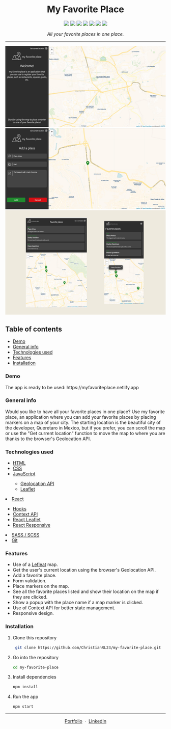 <h1 align="center">My Favorite Place</h1>

<p align="center">

  <img src="https://img.shields.io/badge/HTML5-E34F26?style=for-the-badge&logo=html5&logoColor=white" >
  <img src="https://img.shields.io/badge/CSS3-1572B6?style=for-the-badge&logo=css3&logoColor=white" >
  <img src="https://img.shields.io/badge/JavaScript-323330?style=for-the-badge&logo=javascript&logoColor=F7DF1E" >
  <img src="https://img.shields.io/badge/React-20232A?style=for-the-badge&logo=react&logoColor=61DAFB" >    
  <img src="https://camo.githubusercontent.com/89388243b66ad4764aa92f48c090cfd57a8f79d0f906ccdda21e7277d928cf4c/68747470733a2f2f696d672e736869656c64732e696f2f7374617469632f76313f7374796c653d666f722d7468652d6261646765266d6573736167653d4c6561666c657426636f6c6f723d313939393030266c6f676f3d4c6561666c6574266c6f676f436f6c6f723d464646464646266c6162656c3d" >
    
  <img src="https://img.shields.io/badge/Sass-CC6699?style=for-the-badge&logo=sass&logoColor=white" >
  <img src="https://img.shields.io/badge/GIT-E44C30?style=for-the-badge&logo=git&logoColor=white" > 

</p>

*<p align="center">All your favorite places in one place.</p>*

---

<p float="left">
  <img src="/images/welcome.jpg" width="700" >
  <img src="/images/add.jpg" width="700" >
  <img src="/images/responsive.jpg" width="700" >
</p>





<h2>Table of contents</h2>
<ul>
  <li> <a href="#demo">Demo</a></li>
  <li> <a href="#general-info">General info</a></li>
  <li> <a href="#technologies-used">Technologies used</a></li>
  <li> <a href="#features">Features</a></li>
  <li> <a href="#installation">Installation</a></li>
</ul>

<h3 id="demo">Demo</h3>
The app is ready to be used: https://myfavoriteplace.netlify.app

<h3 id="general-info">General info</h3>
Would you like to have all your favorite places in one place? Use my favorite place, an application where you can add your favorite places by placing markers on a map of your city. The starting location is the beautiful city of the developer, Queretaro in Mexico, but if you prefer, you can scroll the map or use the "Get current location" function to move the map to where you are thanks to the browser's Geolocation API.
<h3 id="technologies-used">Technologies used</h3>
<ul>
  <li><a href="https://developer.mozilla.org/en-US/docs/Web/HTML">HTML</a></li>  
  <li><a href="https://developer.mozilla.org/en-US/docs/Web/CSS">CSS</a></li>  
  <li><a href="https://developer.mozilla.org/en-US/docs/Web/JavaScript">JavaScript</a></li>
    <ul>
      <li><a href="https://developer.mozilla.org/en-US/docs/Web/API/Geolocation">Geolocation API</a></li>
      <li><a href="https://leafletjs.com/SlavaUkraini/">Leaflet</a></li></ul>
    </ul>
  <li><a href="https://reactjs.org/">React</a></li>
    <ul>
      <li><a href="https://reactjs.org/docs/hooks-intro.html">Hooks</a></li>
      <li><a href="https://reactjs.org/docs/hooks-custom.html">Context API</a></li>
      <li><a href="https://react-leaflet.js.org/">React Leaflet</a></li>
      <li><a href="https://www.npmjs.com/package/react-responsive">React Responsive</a></li>
    </ul>
  <li><a href="https://sass-lang.com/">SASS / SCSS</a></li>
  <li><a href="https://git-scm.com/">Git</a></li>
</ul>


<h3 id="features">Features</h3>
<ul>
  <li>Use of a <a href="https://leafletjs.com/SlavaUkraini/">Lefleat</a> map.</li>
  <li>Get the user's current location using the browser's Geolocation API.</li>
  <li>Add a favorite place.</li>
  <li>Form validation.</li>
  <li>Place markers on the map.</li>
  <li>See all the favorite places listed and show their location on the map if they are clicked.</li>
  <li>Show a popup with the place name if a map marker is clicked.</li>
  <li>Use of Context API for better state management.</li>
  <li>Responsive design.</li>
</ul>


<h3 id="installation">Installation</h3>

1. Clone this repository
   ```sh
    git clone https://github.com/ChristianRL23/my-favorite-place.git
   ```
2. Go into the repository
   ```sh
   cd my-favorite-place
   ```
3. Install dependencies
   ```sh
   npm install
   ```
4. Run the app
   ```sh
   npm start
   ```
---
<p align="center">
  <a href="https://christianramirezlara.com">Portfolio</a> &nbsp;&middot;&nbsp;
  <a href="https://www.linkedin.com/in/christianramirezlara">LinkedIn</a>
</p>

